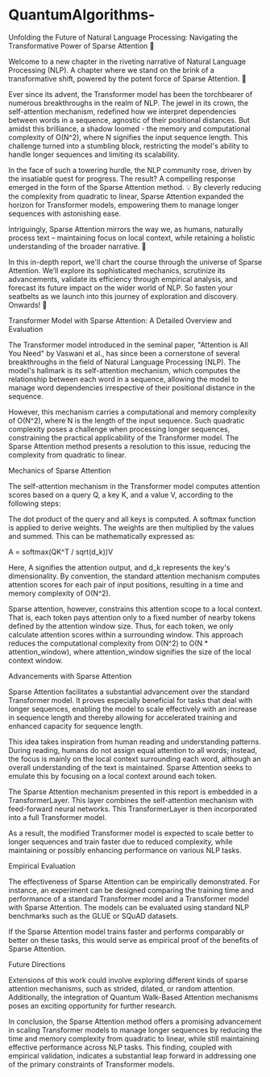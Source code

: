 # QuantumAlgorithms-

Unfolding the Future of Natural Language Processing: Navigating the Transformative Power of Sparse Attention 🚀

Welcome to a new chapter in the riveting narrative of Natural Language Processing (NLP). A chapter where we stand on the brink of a transformative shift, powered by the potent force of Sparse Attention. 🎯

Ever since its advent, the Transformer model has been the torchbearer of numerous breakthroughs in the realm of NLP. The jewel in its crown, the self-attention mechanism, redefined how we interpret dependencies between words in a sequence, agnostic of their positional distances. But amidst this brilliance, a shadow loomed - the memory and computational complexity of O(N^2), where N signifies the input sequence length. This challenge turned into a stumbling block, restricting the model's ability to handle longer sequences and limiting its scalability.

In the face of such a towering hurdle, the NLP community rose, driven by the insatiable quest for progress. The result? A compelling response emerged in the form of the Sparse Attention method. 💡 By cleverly reducing the complexity from quadratic to linear, Sparse Attention expanded the horizon for Transformer models, empowering them to manage longer sequences with astonishing ease.

Intriguingly, Sparse Attention mirrors the way we, as humans, naturally process text – maintaining focus on local context, while retaining a holistic understanding of the broader narrative. 📖

In this in-depth report, we'll chart the course through the universe of Sparse Attention. We’ll explore its sophisticated mechanics, scrutinize its advancements, validate its efficiency through empirical analysis, and forecast its future impact on the wider world of NLP. So fasten your seatbelts as we launch into this journey of exploration and discovery. Onwards! 🚀


Transformer Model with Sparse Attention: A Detailed Overview and Evaluation

The Transformer model introduced in the seminal paper, "Attention is All You Need" by Vaswani et al., has since been a cornerstone of several breakthroughs in the field of Natural Language Processing (NLP). The model's hallmark is its self-attention mechanism, which computes the relationship between each word in a sequence, allowing the model to manage word dependencies irrespective of their positional distance in the sequence.

However, this mechanism carries a computational and memory complexity of O(N^2), where N is the length of the input sequence. Such quadratic complexity poses a challenge when processing longer sequences, constraining the practical applicability of the Transformer model. The Sparse Attention method presents a resolution to this issue, reducing the complexity from quadratic to linear.

Mechanics of Sparse Attention

The self-attention mechanism in the Transformer model computes attention scores based on a query Q, a key K, and a value V, according to the following steps:

The dot product of the query and all keys is computed.
A softmax function is applied to derive weights.
The weights are then multiplied by the values and summed.
This can be mathematically expressed as:

A = softmax(QK^T / sqrt(d_k))V

Here, A signifies the attention output, and d_k represents the key's dimensionality. By convention, the standard attention mechanism computes attention scores for each pair of input positions, resulting in a time and memory complexity of O(N^2).

Sparse attention, however, constrains this attention scope to a local context. That is, each token pays attention only to a fixed number of nearby tokens defined by the attention window size. Thus, for each token, we only calculate attention scores within a surrounding window. This approach reduces the computational complexity from O(N^2) to O(N * attention_window), where attention_window signifies the size of the local context window.

Advancements with Sparse Attention

Sparse Attention facilitates a substantial advancement over the standard Transformer model. It proves especially beneficial for tasks that deal with longer sequences, enabling the model to scale effectively with an increase in sequence length and thereby allowing for accelerated training and enhanced capacity for sequence length.

This idea takes inspiration from human reading and understanding patterns. During reading, humans do not assign equal attention to all words; instead, the focus is mainly on the local context surrounding each word, although an overall understanding of the text is maintained. Sparse Attention seeks to emulate this by focusing on a local context around each token.

The Sparse Attention mechanism presented in this report is embedded in a TransformerLayer. This layer combines the self-attention mechanism with feed-forward neural networks. This TransformerLayer is then incorporated into a full Transformer model.

As a result, the modified Transformer model is expected to scale better to longer sequences and train faster due to reduced complexity, while maintaining or possibly enhancing performance on various NLP tasks.

Empirical Evaluation

The effectiveness of Sparse Attention can be empirically demonstrated. For instance, an experiment can be designed comparing the training time and performance of a standard Transformer model and a Transformer model with Sparse Attention. The models can be evaluated using standard NLP benchmarks such as the GLUE or SQuAD datasets.

If the Sparse Attention model trains faster and performs comparably or better on these tasks, this would serve as empirical proof of the benefits of Sparse Attention.

Future Directions

Extensions of this work could involve exploring different kinds of sparse attention mechanisms, such as strided, dilated, or random attention. Additionally, the integration of Quantum Walk-Based Attention mechanisms poses an exciting opportunity for further research.

In conclusion, the Sparse Attention method offers a promising advancement in scaling Transformer models to manage longer sequences by reducing the time and memory complexity from quadratic to linear, while still maintaining effective performance across NLP tasks. This finding, coupled with empirical validation, indicates a substantial leap forward in addressing one of the primary constraints of Transformer models.
